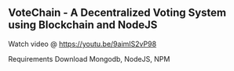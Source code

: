 ## VoteChain - A Decentralized Voting System using Blockchain and NodeJS


Watch video @ https://youtu.be/9aimIS2vP98

Requirements
Download Mongodb, NodeJS, NPM

